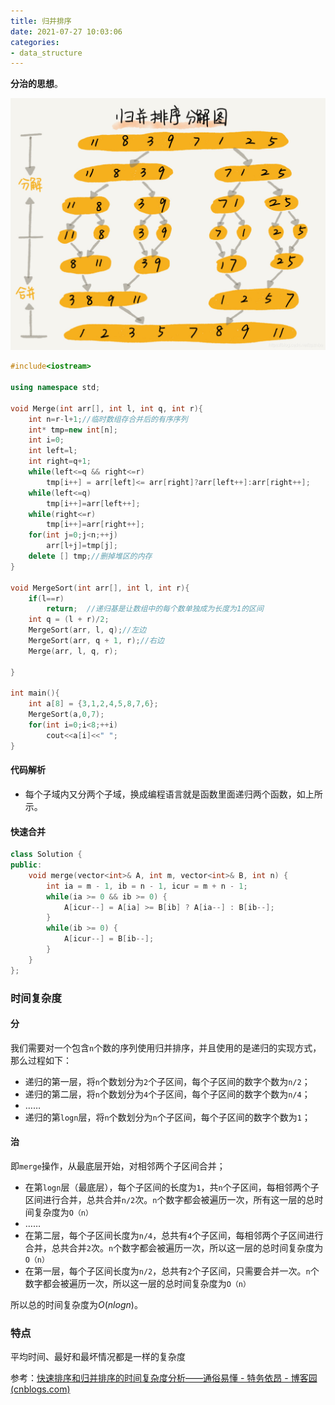 ```yaml
---
title: 归并排序
date: 2021-07-27 10:03:06
categories:
- data_structure
---
```

**分治的思想**。

![img](imags/20181105105512466.jpg)



```C++
#include<iostream>
 
using namespace std;
 
void Merge(int arr[], int l, int q, int r){
    int n=r-l+1;//临时数组存合并后的有序序列
    int* tmp=new int[n];
    int i=0;
    int left=l;
    int right=q+1;
    while(left<=q && right<=r)
        tmp[i++] = arr[left]<= arr[right]?arr[left++]:arr[right++];
    while(left<=q)
        tmp[i++]=arr[left++];
    while(right<=r)
        tmp[i++]=arr[right++];
    for(int j=0;j<n;++j)
        arr[l+j]=tmp[j];
    delete [] tmp;//删掉堆区的内存
}
 
void MergeSort(int arr[], int l, int r){
    if(l==r)
        return;  //递归基是让数组中的每个数单独成为长度为1的区间
    int q = (l + r)/2;
    MergeSort(arr, l, q);//左边
    MergeSort(arr, q + 1, r);//右边
    Merge(arr, l, q, r);
    
}
 
int main(){
    int a[8] = {3,1,2,4,5,8,7,6};
    MergeSort(a,0,7);
    for(int i=0;i<8;++i)
        cout<<a[i]<<" ";
}
```

#### 代码解析

- 每个子域内又分两个子域，换成编程语言就是函数里面递归两个函数，如上所示。

#### 快速合并

```C++
class Solution {
public:
    void merge(vector<int>& A, int m, vector<int>& B, int n) {
        int ia = m - 1, ib = n - 1, icur = m + n - 1;
        while(ia >= 0 && ib >= 0) {
            A[icur--] = A[ia] >= B[ib] ? A[ia--] : B[ib--];
        }
        while(ib >= 0) {
            A[icur--] = B[ib--];
        }
    }
};
```



### 时间复杂度

#### 分

我们需要对一个包含`n`个数的序列使用归并排序，并且使用的是递归的实现方式，那么过程如下：

- 递归的第一层，将`n`个数划分为`2`个子区间，每个子区间的数字个数为`n/2`；
- 递归的第二层，将`n`个数划分为`4`个子区间，每个子区间的数字个数为`n/4`；
- ……
- 递归的第`logn`层，将`n`个数划分为`n`个子区间，每个子区间的数字个数为`1`；

#### 治

即`merge`操作，从最底层开始，对相邻两个子区间合并；

- 在第`logn`层（最底层），每个子区间的长度为`1`，共`n`个子区间，每相邻两个子区间进行合并，总共合并`n/2`次。`n`个数字都会被遍历一次，所有这一层的总时间复杂度为`O（n）`
- ……
- 在第二层，每个子区间长度为`n/4`，总共有`4`个子区间，每相邻两个子区间进行合并，总共合并`2`次。`n`个数字都会被遍历一次，所以这一层的总时间复杂度为`O（n）`
- 在第一层，每个子区间长度为`n/2`，总共有`2`个子区间，只需要合并一次。`n`个数字都会被遍历一次，所以这一层的总时间复杂度为`O（n）`

所以总的时间复杂度为$O(nlogn)$。



### 特点

平均时间、最好和最坏情况都是一样的复杂度



参考：[快速排序和归并排序的时间复杂度分析——通俗易懂 - 特务依昂 - 博客园 (cnblogs.com)](https://www.cnblogs.com/tuyang1129/p/12857821.html#:~:text=了解归并排序的应该,序列不同而产生波动。)